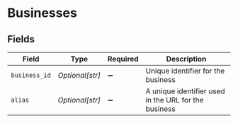 # Businesses


## Fields

| Field                                                | Type                                                 | Required                                             | Description                                          |
| ---------------------------------------------------- | ---------------------------------------------------- | ---------------------------------------------------- | ---------------------------------------------------- |
| `business_id`                                        | *Optional[str]*                                      | :heavy_minus_sign:                                   | Unique identifier for the business                   |
| `alias`                                              | *Optional[str]*                                      | :heavy_minus_sign:                                   | A unique identifier used in the URL for the business |